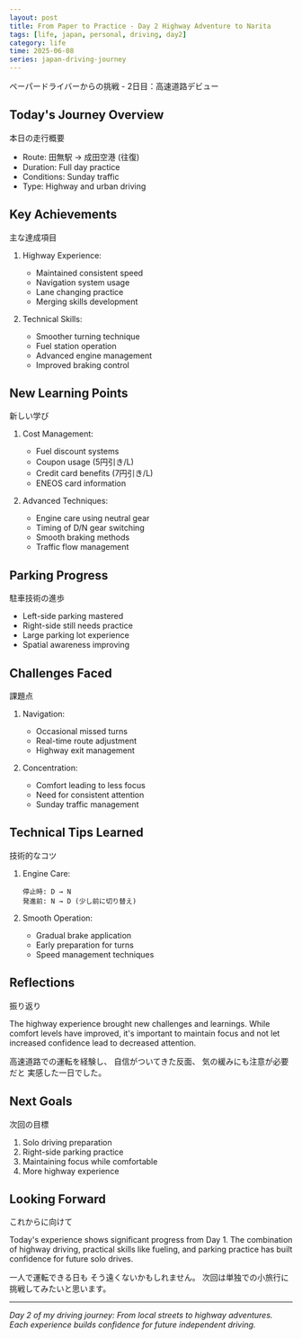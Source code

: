 ```yaml
---
layout: post
title: From Paper to Practice - Day 2 Highway Adventure to Narita
tags: [life, japan, personal, driving, day2]
category: life
time: 2025-06-08
series: japan-driving-journey
---
```


ペーパードライバーからの挑戦 - 2日目：高速道路デビュー

## Today's Journey Overview

本日の走行概要

- Route: 田無駅 → 成田空港 (往復)
- Duration: Full day practice
- Conditions: Sunday traffic
- Type: Highway and urban driving

## Key Achievements

主な達成項目

1. Highway Experience:
   - Maintained consistent speed
   - Navigation system usage
   - Lane changing practice
   - Merging skills development

2. Technical Skills:
   - Smoother turning technique
   - Fuel station operation
   - Advanced engine management
   - Improved braking control

## New Learning Points

新しい学び

1. Cost Management:
   - Fuel discount systems
   - Coupon usage (5円引き/L)
   - Credit card benefits (7円引き/L)
   - ENEOS card information

2. Advanced Techniques:
   - Engine care using neutral gear
   - Timing of D/N gear switching
   - Smooth braking methods
   - Traffic flow management

## Parking Progress

駐車技術の進歩

- Left-side parking mastered
- Right-side still needs practice
- Large parking lot experience
- Spatial awareness improving

## Challenges Faced

課題点

1. Navigation:
   - Occasional missed turns
   - Real-time route adjustment
   - Highway exit management

2. Concentration:
   - Comfort leading to less focus
   - Need for consistent attention
   - Sunday traffic management

## Technical Tips Learned

技術的なコツ

1. Engine Care:
   ```
   停止時: D → N
   発進前: N → D (少し前に切り替え)
   ```

2. Smooth Operation:
   - Gradual brake application
   - Early preparation for turns
   - Speed management techniques

## Reflections

振り返り

The highway experience brought new challenges and learnings. While comfort levels have improved, it's important to maintain focus and not let increased confidence lead to decreased attention.

高速道路での運転を経験し、
自信がついてきた反面、
気の緩みにも注意が必要だと
実感した一日でした。

## Next Goals

次回の目標

1. Solo driving preparation
2. Right-side parking practice
3. Maintaining focus while comfortable
4. More highway experience

## Looking Forward

これからに向けて

Today's experience shows significant progress from Day 1. The combination of highway driving, practical skills like fueling, and parking practice has built confidence for future solo drives.

一人で運転できる日も
そう遠くないかもしれません。
次回は単独での小旅行に
挑戦してみたいと思います。

---
*Day 2 of my driving journey: From local streets to highway adventures. Each experience builds confidence for future independent driving.*
